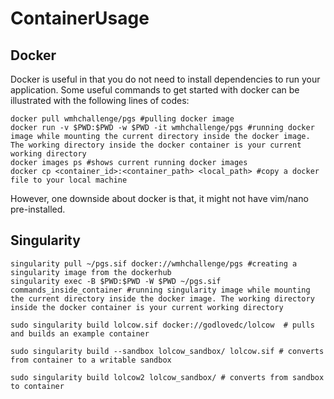 # ContainerUsage
## Docker
Docker is useful in that you do not need to install dependencies to run your application. Some useful commands to get started with docker can be illustrated with the following lines of codes:
```
docker pull wmhchallenge/pgs #pulling docker image
docker run -v $PWD:$PWD -w $PWD -it wmhchallenge/pgs #running docker image while mounting the current directory inside the docker image. The working directory inside the docker container is your current working directory
docker images ps #shows current running docker images
docker cp <container_id>:<container_path> <local_path> #copy a docker file to your local machine

```
However, one downside about docker is that, it might not have vim/nano pre-installed. 
## Singularity
```
singularity pull ~/pgs.sif docker://wmhchallenge/pgs #creating a singularity image from the dockerhub
singularity exec -B $PWD:$PWD -W $PWD ~/pgs.sif commands_inside_container #running singularity image while mounting the current directory inside the docker image. The working directory inside the docker container is your current working directory

sudo singularity build lolcow.sif docker://godlovedc/lolcow  # pulls and builds an example container

sudo singularity build --sandbox lolcow_sandbox/ lolcow.sif # converts from container to a writable sandbox

sudo singularity build lolcow2 lolcow_sandbox/ # converts from sandbox to container
```

